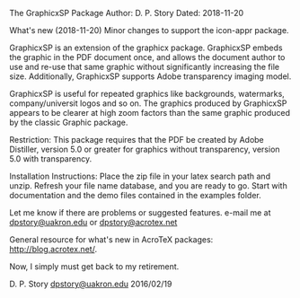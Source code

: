 The GraphicxSP Package
Author: D. P. Story
Dated: 2018-11-20

What's new (2018-11-20) Minor changes to support the icon-appr package.

GraphicxSP is an extension of the graphicx package. GraphicxSP
embeds the graphic in the PDF document once, and allows the document
author to use and re-use that same graphic without significantly
increasing the file size. Additionally, GraphicxSP supports Adobe
transparency imaging model.

GraphicxSP is useful for repeated graphics like backgrounds,
watermarks, company/universit logos and so on.   The graphics
produced by GraphicxSP appears to be clearer at high zoom factors
than the same graphic produced by the classic Graphic package.

Restriction: This package requires that the PDF be created by Adobe
Distiller, version 5.0 or greater for graphics without transparency,
version 5.0 with transparency.

Installation Instructions: Place the zip file in your latex search
path and unzip.  Refresh your file name database, and you are ready
to go. Start with documentation and the demo files contained in the
examples folder.

Let me know if there are problems or suggested features.  e-mail
me at dpstory@uakron.edu or dpstory@acrotex.net

General resource for what's new in AcroTeX packages: http://blog.acrotex.net/.

Now, I simply must get back to my retirement.

D. P. Story
dpstory@uakron.edu
2016/02/19
